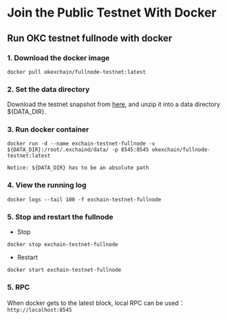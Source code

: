 # Join the Public Testnet With Docker
## Run OKC testnet fullnode with docker

### 1. Download the docker image

```
docker pull okexchain/fullnode-testnet:latest
```

### 2. Set the data directory


Download the testnet snapshot from [here](https://okexchain-docs.readthedocs.io/en/latest/resources/snapshot.html), and unzip it into a data directory ${DATA_DIR}.



### 3. Run docker container
```
docker run -d --name exchain-testnet-fullnode -v ${DATA_DIR}:/root/.exchaind/data/ -p 8545:8545 okexchain/fullnode-testnet:latest
```
`Notice: ${DATA_DIR} has to be an absolute path`


### 4. View the running log
```
docker logs --tail 100 -f exchain-testnet-fullnode
```

### 5. Stop and restart the fullnode
- Stop
```
docker stop exchain-testnet-fullnode
```
- Restart
```
docker start exchain-testnet-fullnode
```

### 5. RPC
When docker gets to the latest block, local RPC can be used：`http://localhost:8545`
